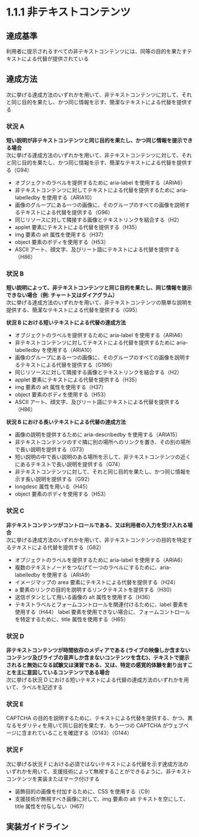 # 1.1.1 非テキストコンテンツ

## 達成基準
利用者に提示されるすべての非テキストコンテンツには、同等の目的を果たすテキストによる代替が提供されている

## 達成方法
次に挙げる達成方法のいずれかを用いて、非テキストコンテンツに対して、それと同じ目的を果たし、かつ同じ情報を示す、簡潔なテキストによる代替を提供する

### 状況 A
**短い説明が非テキストコンテンツと同じ目的を果たし、かつ同じ情報を提示できる場合**<br>
次に挙げる達成方法のいずれかを用いて、非テキストコンテンツに対して、それと同じ目的を果たし、かつ同じ情報を示す、簡潔なテキストによる代替を提供する（G94）
- オブジェクトのラベルを提供するために aria-label を使用する（ARIA6）
- 非テキストコンテンツに対してテキストによる代替を提供するために aria-labelledby を使用する（ARIA10）
- 画像のグループにある一つの画像に、そのグループのすべての画像を説明するテキストによる代替を提供する（G96）
- 同じリソースに対して隣接する画像とテキストリンクを結合する（H2）
- applet 要素にテキストによる代替を提供する（H35）
- img 要素の alt 属性を使用する（H37）
- object 要素のボディを使用する（H53）
- ASCII アート、顔文字、及びリート語にテキストによる代替を提供する（H86）

### 状況 B
**短い説明によって、非テキストコンテンツと同じ目的を果たし、同じ情報を提示できない場合（例: チャート又はダイアグラム）**<br>
次に挙げる達成方法のいずれかを用いて、非テキストコンテンツの簡単な説明を提供する、簡潔なテキストによる代替を提供する（G95）

**状況 B における短いテキストによる代替の達成方法**
- オブジェクトのラベルを提供するために aria-label を使用する（ARIA6）
- 非テキストコンテンツに対してテキストによる代替を提供するために aria-labelledby を使用する（ARIA10）
- 画像のグループにある一つの画像に、そのグループのすべての画像を説明するテキストによる代替を提供する（G196）
- 同じリソースに対して隣接する画像とテキストリンクを結合する（H2）
- applet 要素にテキストによる代替を提供する（H35）
- img 要素の alt 属性を使用する（H37）
- object 要素のボディを使用する（H53）
- ASCII アート、顔文字、及びリート語にテキストによる代替を提供する（H86）
	
**状況 B における長いテキストによる代替の達成方法**
- 画像の説明を提供するために aria-describedby を使用する（ARIA15）
- 非テキストコンテンツのすぐ隣に別の場所へのリンクを置き、その別の場所で長い説明を提供する（G73）
- 短い説明の中で長い説明のある場所を示して、非テキストコンテンツの近くにあるテキストで長い説明を提供する（G74）
- 非テキストコンテンツに対して、それと同じ目的を果たし、かつ同じ情報を示す長い説明を提供する（G92）
- longdesc 属性を用いる（H45）
- object 要素のボディを使用する（H53）

### 状況 C
**非テキストコンテンツがコントロールである、又は利用者の入力を受け入れる場合**<br>
次に挙げる達成方法のいずれかを用いて、非テキストコンテンツの目的を特定するテキストによる代替を提供する（G82）
- オブジェクトのラベルを提供するために aria-label を使用する（ARIA6）
- 複数のテキストノードをつなげて一つのラベルにするために、aria-labelledby を使用する（ARIA9）
- イメージマップの area 要素にテキストによる代替を提供する（H24）
- a 要素のリンクの目的を説明するリンクテキストを提供する（H30）
- 送信ボタンとして用いる画像の alt 属性を使用する（H36）
- テキストラベルとフォームコントロールを関連付けるために、label 要素を使用する（H44）
label 要素を使用できない場合に、フォームコントロールを特定するために、title 属性を使用する（H65）

### 状況 D
**非テキストコンテンツが時間依存のメディアである (ライブの映像しか含まないコンテンツ及びライブの音声しか含まないコンテンツを含む)、テキストで提示されると無効になる試験又は演習である、又は、特定の感覚的体験を創り出すことを主に意図しているコンテンツである場合**<br>
次に挙げる状況 D における短いテキストによる代替の達成方法のいずれかを用いて、ラベルを記述する

### 状況 E
CAPTCHA の目的を説明するために、テキストによる代替を提供する、かつ、異なるモダリティを用いて同じ目的を果たす、もう一つの CAPTCHA がウェブページに含まれていることを確認する（G143）（G144）

### 状況 F
次に挙げる状況 F における必須ではないテキストによる代替を示す達成方法のいずれかを用いて、支援技術によって無視することができるように、非テキストコンテンツを実装またはマーク付けする
- 装飾目的の画像を付加するために、CSS を使用する（C9）
- 支援技術が無視すべき画像に対して、img 要素の alt テキストを空にして、title 属性を付与しない（H67）

## 実装ガイドライン
